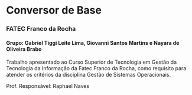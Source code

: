 # Conversor de Base

### FATEC Franco da Rocha 
#### Grupo: Gabriel Tiggi Leite Lima, Giovanni Santos Martins e Nayara de Oliveira Brabo

Trabalho apresentado ao Curso Superior de Tecnologia em Gestão da Tecnologia da Informação da Fatec Franco da Rocha, como requisito para atender os critérios da disciplina Gestão de Sistemas Operacionais.

Prof. Responsável: Raphael Naves
